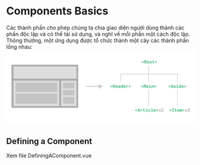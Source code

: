 # Components Basics

Các thành phần cho phép chúng ta chia giao diện người dùng thành các phần độc lập và có thể tái sử dụng, và nghĩ về mỗi phần một cách độc lập. Thông thường, một ứng dụng được tổ chức thành một cây các thành phần lồng nhau:
![Alt text](image.png)

## Defining a Component
Xem file DefiningAComponent.vue